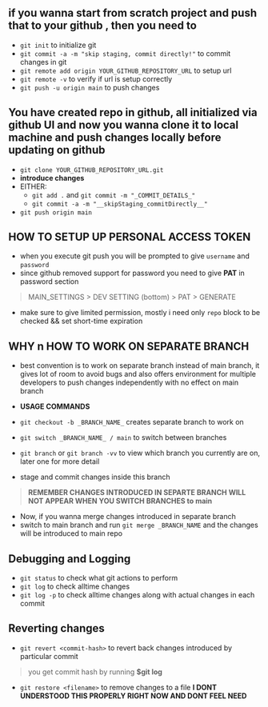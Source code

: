 ## if you wanna start from scratch project and push that to your github , then you need to
- `git init` to initialize git
- `git commit -a -m "skip staging, commit directly!"` to commit changes in git
- `git remote add origin YOUR_GITHUB_REPOSITORY_URL` to setup url
- `git remote -v` to verify if url is setup correctly
- `git push -u origin main` to push changes

##  You have created repo in github, all initialized via github UI and now you wanna clone it to local machine and push changes locally before updating on github
- `git clone YOUR_GITHUB_REPOSITORY_URL.git`
- __introduce changes__
- EITHER:
  - `git add .` and `git commit -m "_COMMIT_DETAILS_"`
  - `git commit -a -m "__skipStaging_commitDirectly__"`
- `git push origin main`

## HOW TO SETUP UP PERSONAL ACCESS TOKEN 
- when you execute git push you will be prompted to give `username` and `password`
- since github removed support for password you need to give __PAT__ in password section
> MAIN_SETTINGS > DEV SETTING (bottom) > PAT > GENERATE
- make sure to give limited permission, mostly i need only `repo` block to be checked && set short-time expiration

## WHY n HOW TO WORK ON SEPARATE BRANCH
- best convention is to work on separate branch instead of main branch, it gives lot of room to avoid bugs and also offers environment for multiple developers to push changes
independently with no effect on main branch

- __USAGE COMMANDS__
- `git checkout -b _BRANCH_NAME_` creates separate branch to work on
- `git switch _BRANCH_NAME_ / main` to switch between branches
- `git branch` or `git branch -vv` to view which branch you currently are on, later one for more detail
- stage and commit changes inside this branch
> __REMEMBER CHANGES INTRODUCED IN SEPARTE BRANCH WILL NOT APPEAR WHEN YOU SWITCH BRANCHES to main__
- Now, if you wanna merge changes introduced in separate branch
- switch to main branch and run `git merge _BRANCH_NAME` and the changes will be introduced to main repo

## Debugging and Logging
- `git status` to check what git actions to perform
- `git log` to check alltime changes
- `git log -p` to check alltime changes along with actual changes in each commit

## Reverting changes
- `git revert <commit-hash>` to revert back changes introduced by particular commit
> you get commit hash by running __$git log__
- `git restore <filename>` to remove changes to a file __I DONT UNDERSTOOD THIS PROPERLY RIGHT NOW AND DONT FEEL NEED__


